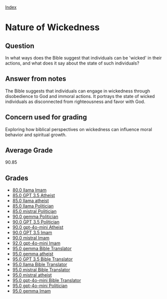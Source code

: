 
[Index](../index.md)
# Nature of Wickedness
## Question
In what ways does the Bible suggest that individuals can be 'wicked' in their actions, and what does it say about the state of such individuals?

## Answer from notes
The Bible suggests that individuals can engage in wickedness through disobedience to God and immoral actions. It portrays the state of wicked individuals as disconnected from righteousness and favor with God.

## Concern used for grading
Exploring how biblical perspectives on wickedness can influence moral behavior and spiritual growth.

## Average Grade
90.85

## Grades
 * [80.0 llama Imam](../answers/llama_Imam/Nature_of_Wickedness.md)
 * [85.0 GPT 3.5 Atheist](../answers/GPT_3.5_Atheist/Nature_of_Wickedness.md)
 * [85.0 llama atheist](../answers/llama_atheist/Nature_of_Wickedness.md)
 * [85.0 llama Politician](../answers/llama_Politician/Nature_of_Wickedness.md)
 * [85.0 mistral Politician](../answers/mistral_Politician/Nature_of_Wickedness.md)
 * [90.0 gemma Politician](../answers/gemma_Politician/Nature_of_Wickedness.md)
 * [90.0 GPT 3.5 Politician](../answers/GPT_3.5_Politician/Nature_of_Wickedness.md)
 * [90.0 gpt-4o-mini Atheist](../answers/gpt-4o-mini_Atheist/Nature_of_Wickedness.md)
 * [90.0 GPT 3.5 Imam](../answers/GPT_3.5_Imam/Nature_of_Wickedness.md)
 * [90.0 mistral Imam](../answers/mistral_Imam/Nature_of_Wickedness.md)
 * [92.0 gpt-4o-mini Imam](../answers/gpt-4o-mini_Imam/Nature_of_Wickedness.md)
 * [95.0 gemma Bible Translator](../answers/gemma_Bible_Translator/Nature_of_Wickedness.md)
 * [95.0 gemma atheist](../answers/gemma_atheist/Nature_of_Wickedness.md)
 * [95.0 GPT 3.5 Bible Translator](../answers/GPT_3.5_Bible_Translator/Nature_of_Wickedness.md)
 * [95.0 llama Bible Translator](../answers/llama_Bible_Translator/Nature_of_Wickedness.md)
 * [95.0 mistral Bible Translator](../answers/mistral_Bible_Translator/Nature_of_Wickedness.md)
 * [95.0 mistral atheist](../answers/mistral_atheist/Nature_of_Wickedness.md)
 * [95.0 gpt-4o-mini Bible Translator](../answers/gpt-4o-mini_Bible_Translator/Nature_of_Wickedness.md)
 * [95.0 gpt-4o-mini Politician](../answers/gpt-4o-mini_Politician/Nature_of_Wickedness.md)
 * [95.0 gemma Imam](../answers/gemma_Imam/Nature_of_Wickedness.md)
